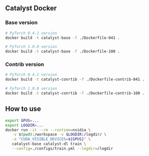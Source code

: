 ## Catalyst Docker


### Base version

```bash
# PyTorch 0.4.1 version
docker build -t catalyst-base -f ./Dockerfile-041 .

# PyTorch 1.0.0 version
docker build -t catalyst-base -f ./Dockerfile-100 .

```

### Contrib version

```bash
# PyTorch 0.4.1 version
docker build -t catalyst-conrtib -f ./Dockerfile-contrib-041 .

# PyTorch 1.0.0 version
docker build -t catalyst-conrtib -f ./Dockerfile-contrib-100 .
```

## How to use

```bash
export GPUS=...
export LOGDIR=...
docker run -it --rm --runtime=nvidia \
   -v $(pwd):/workspace -v $LOGDIR:/logdir/ \
   -e "CUDA_VISIBLE_DEVICES=${GPUS}" \
   catalyst-base catalyst-dl train \
   --config=./configs/train.yml --logdir=/logdir
```
